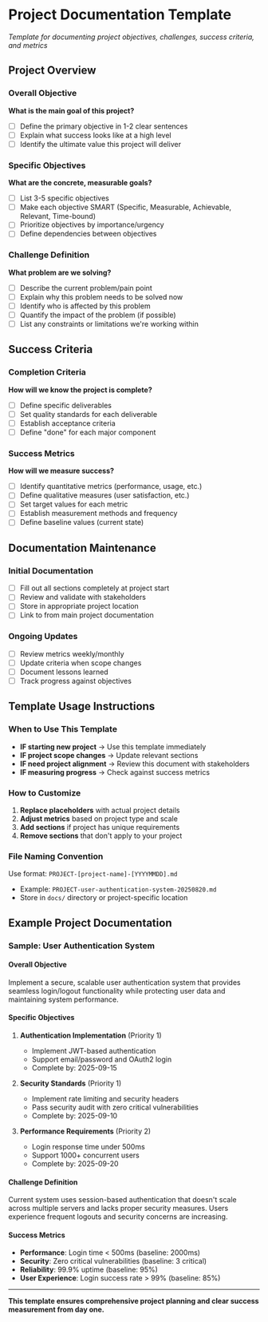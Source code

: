 # Project Documentation Template

_Template for documenting project objectives, challenges, success criteria, and metrics_

## Project Overview

### Overall Objective
**What is the main goal of this project?**
- [ ] Define the primary objective in 1-2 clear sentences
- [ ] Explain what success looks like at a high level
- [ ] Identify the ultimate value this project will deliver

### Specific Objectives
**What are the concrete, measurable goals?**
- [ ] List 3-5 specific objectives
- [ ] Make each objective SMART (Specific, Measurable, Achievable, Relevant, Time-bound)
- [ ] Prioritize objectives by importance/urgency
- [ ] Define dependencies between objectives

### Challenge Definition
**What problem are we solving?**
- [ ] Describe the current problem/pain point
- [ ] Explain why this problem needs to be solved now
- [ ] Identify who is affected by this problem
- [ ] Quantify the impact of the problem (if possible)
- [ ] List any constraints or limitations we're working within

## Success Criteria

### Completion Criteria
**How will we know the project is complete?**
- [ ] Define specific deliverables
- [ ] Set quality standards for each deliverable
- [ ] Establish acceptance criteria
- [ ] Define "done" for each major component

### Success Metrics
**How will we measure success?**
- [ ] Identify quantitative metrics (performance, usage, etc.)
- [ ] Define qualitative measures (user satisfaction, etc.)
- [ ] Set target values for each metric
- [ ] Establish measurement methods and frequency
- [ ] Define baseline values (current state)

## Documentation Maintenance

### Initial Documentation
- [ ] Fill out all sections completely at project start
- [ ] Review and validate with stakeholders
- [ ] Store in appropriate project location
- [ ] Link to from main project documentation

### Ongoing Updates
- [ ] Review metrics weekly/monthly
- [ ] Update criteria when scope changes
- [ ] Document lessons learned
- [ ] Track progress against objectives

## Template Usage Instructions

### When to Use This Template
- **IF starting new project** → Use this template immediately
- **IF project scope changes** → Update relevant sections
- **IF need project alignment** → Review this document with stakeholders
- **IF measuring progress** → Check against success metrics

### How to Customize
1. **Replace placeholders** with actual project details
2. **Adjust metrics** based on project type and scale
3. **Add sections** if project has unique requirements
4. **Remove sections** that don't apply to your project

### File Naming Convention
Use format: `PROJECT-[project-name]-[YYYYMMDD].md`
- Example: `PROJECT-user-authentication-system-20250820.md`
- Store in `docs/` directory or project-specific location

## Example Project Documentation

### Sample: User Authentication System

#### Overall Objective
Implement a secure, scalable user authentication system that provides seamless login/logout functionality while protecting user data and maintaining system performance.

#### Specific Objectives
1. **Authentication Implementation** (Priority 1)
   - Implement JWT-based authentication
   - Support email/password and OAuth2 login
   - Complete by: 2025-09-15

2. **Security Standards** (Priority 1)
   - Implement rate limiting and security headers
   - Pass security audit with zero critical vulnerabilities
   - Complete by: 2025-09-10

3. **Performance Requirements** (Priority 2)
   - Login response time under 500ms
   - Support 1000+ concurrent users
   - Complete by: 2025-09-20

#### Challenge Definition
Current system uses session-based authentication that doesn't scale across multiple servers and lacks proper security measures. Users experience frequent logouts and security concerns are increasing.

#### Success Metrics
- **Performance**: Login time < 500ms (baseline: 2000ms)
- **Security**: Zero critical vulnerabilities (baseline: 3 critical)
- **Reliability**: 99.9% uptime (baseline: 95%)
- **User Experience**: Login success rate > 99% (baseline: 85%)

---

**This template ensures comprehensive project planning and clear success measurement from day one.**